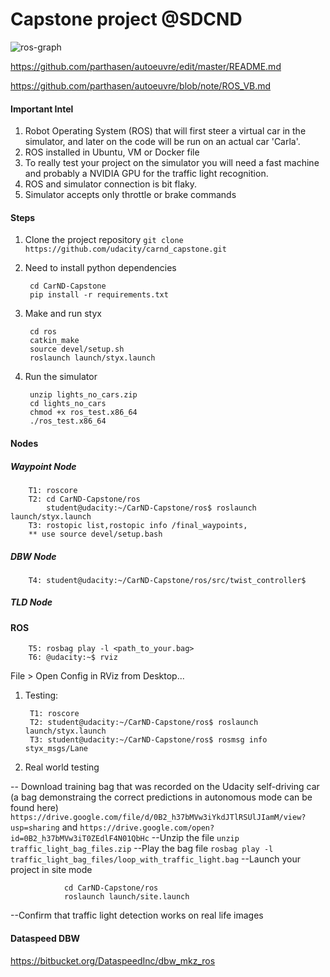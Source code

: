 # Capstone project @SDCND

![ros-graph](https://github.com/parthasen/autoeuvre/blob/master/imgs/final-project-ros-graph-v2.png)

https://github.com/parthasen/autoeuvre/edit/master/README.md

https://github.com/parthasen/autoeuvre/blob/note/ROS_VB.md

#### Important Intel
1. Robot Operating System (ROS) that will first steer a virtual car in the simulator, and later on the code will be run on an actual car 'Carla'. 
2. ROS installed in Ubuntu, VM or Docker file
3. To really test your project on the simulator you will need a fast machine and probably a NVIDIA GPU for the traffic light recognition.
4. ROS and simulator connection is bit  flaky.
5. Simulator accepts only throttle or brake commands 


#### Steps

1. Clone the project repository `git clone https://github.com/udacity/carnd_capstone.git`
2. Need to install python dependencies 

        cd CarND-Capstone
        pip install -r requirements.txt
3. Make and run styx

        cd ros
        catkin_make
        source devel/setup.sh
        roslaunch launch/styx.launch
4. Run the simulator

        unzip lights_no_cars.zip
        cd lights_no_cars
        chmod +x ros_test.x86_64
        ./ros_test.x86_64
#### Nodes
##### Waypoint Node
        T1: roscore
        T2: cd CarND-Capstone/ros
            student@udacity:~/CarND-Capstone/ros$ roslaunch launch/styx.launch
        T3: rostopic list,rostopic info /final_waypoints,
        ** use source devel/setup.bash

##### DBW Node

        T4: student@udacity:~/CarND-Capstone/ros/src/twist_controller$

##### TLD Node

#### ROS
        T5: rosbag play -l <path_to_your.bag>
        T6: @udacity:~$ rviz
File > Open Config in RViz from Desktop...       


1. Testing:

        T1: roscore
        T2: student@udacity:~/CarND-Capstone/ros$ roslaunch launch/styx.launch
        T3: student@udacity:~/CarND-Capstone/ros$ rosmsg info styx_msgs/Lane

2. Real world testing

-- Download training bag that was recorded on the Udacity self-driving car (a bag demonstraing the correct predictions in autonomous mode can be found here) 
`https://drive.google.com/file/d/0B2_h37bMVw3iYkdJTlRSUlJIamM/view?usp=sharing` and `https://drive.google.com/open?id=0B2_h37bMVw3iT0ZEdlF4N01QbHc`
--Unzip the file `unzip traffic_light_bag_files.zip`
--Play the bag file `rosbag play -l traffic_light_bag_files/loop_with_traffic_light.bag`
--Launch your project in site mode 

                cd CarND-Capstone/ros
                roslaunch launch/site.launch
--Confirm that traffic light detection works on real life images

#### Dataspeed DBW
https://bitbucket.org/DataspeedInc/dbw_mkz_ros
